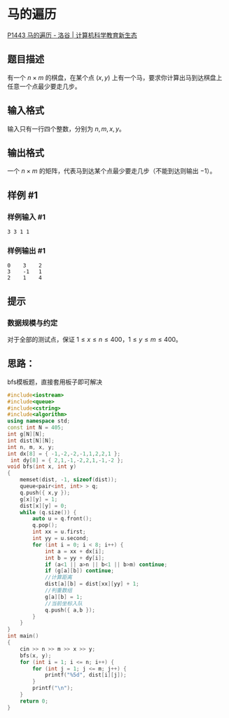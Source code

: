 # 马的遍历

[P1443 马的遍历 - 洛谷 | 计算机科学教育新生态](https://www.luogu.com.cn/problem/P1443)

## 题目描述

有一个 $n \times m$ 的棋盘，在某个点 $(x, y)$ 上有一个马，要求你计算出马到达棋盘上任意一个点最少要走几步。

## 输入格式

输入只有一行四个整数，分别为 $n, m, x, y$。

## 输出格式

一个 $n \times m$ 的矩阵，代表马到达某个点最少要走几步（不能到达则输出 $-1$）。

## 样例 #1

### 样例输入 #1

```
3 3 1 1
```

### 样例输出 #1

```
0    3    2    
3    -1   1    
2    1    4
```

## 提示

### 数据规模与约定

对于全部的测试点，保证 $1 \leq x \leq n \leq 400$，$1 \leq y \leq m \leq 400$。





## 思路：

bfs模板题，直接套用板子即可解决

```cpp
#include<iostream>
#include<queue>
#include<cstring>
#include<algorithm>
using namespace std;
const int N = 405;
int g[N][N];
int dist[N][N];
int n, m, x, y;
int dx[8] = { -1,-2,-2,-1,1,2,2,1 };
 int dy[8] = { 2,1,-1,-2,2,1,-1,-2 };
void bfs(int x, int y)
{
	memset(dist, -1, sizeof(dist));
	queue<pair<int, int> > q;
	q.push({ x,y });
	g[x][y] = 1;
	dist[x][y] = 0;
	while (q.size()) {
		auto u = q.front();
		q.pop();
		int xx = u.first;
		int yy = u.second;
		for (int i = 0; i < 8; i++) {
			int a = xx + dx[i];
			int b = yy + dy[i];
			if (a<1 || a>n || b<1 || b>m) continue;
			if (g[a][b]) continue;
			//计算距离
			dist[a][b] = dist[xx][yy] + 1;
			//判重数组
			g[a][b] = 1;
			//当前坐标入队
			q.push({ a,b });
		}
	}
}
int main()
{
	cin >> n >> m >> x >> y;
	bfs(x, y);
	for (int i = 1; i <= n; i++) {
		for (int j = 1; j <= m; j++) {
			printf("%5d", dist[i][j]);
		}
		printf("\n");
	}
	return 0;
}
```

